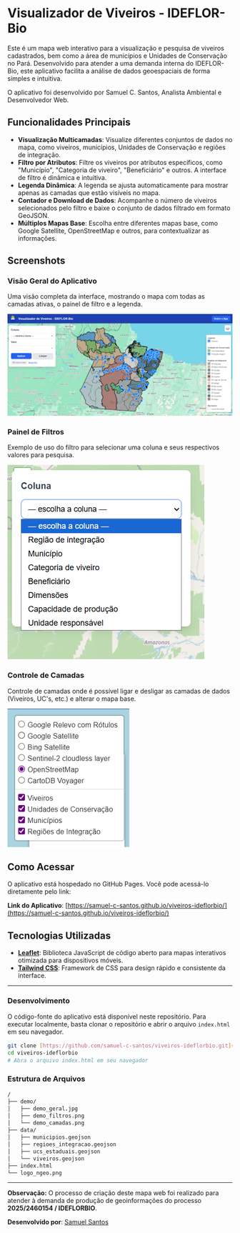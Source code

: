 # Visualizador de Viveiros - IDEFLOR-Bio

Este é um mapa web interativo para a visualização e pesquisa de viveiros cadastrados, bem como a área de municípios e Unidades de Conservação no Pará. Desenvolvido para atender a uma demanda interna do IDEFLOR-Bio, este aplicativo facilita a análise de dados geoespaciais de forma simples e intuitiva.

O aplicativo foi desenvolvido por Samuel C. Santos, Analista Ambiental e Desenvolvedor Web.

## Funcionalidades Principais

* **Visualização Multicamadas**: Visualize diferentes conjuntos de dados no mapa, como viveiros, municípios, Unidades de Conservação e regiões de integração.
* **Filtro por Atributos**: Filtre os viveiros por atributos específicos, como "Município", "Categoria de viveiro", "Beneficiário" e outros. A interface de filtro é dinâmica e intuitiva.
* **Legenda Dinâmica**: A legenda se ajusta automaticamente para mostrar apenas as camadas que estão visíveis no mapa.
* **Contador e Download de Dados**: Acompanhe o número de viveiros selecionados pelo filtro e baixe o conjunto de dados filtrado em formato GeoJSON.
* **Múltiplos Mapas Base**: Escolha entre diferentes mapas base, como Google Satellite, OpenStreetMap e outros, para contextualizar as informações.

## Screenshots

### Visão Geral do Aplicativo
Uma visão completa da interface, mostrando o mapa com todas as camadas ativas, o painel de filtro e a legenda.

![Visão geral do aplicativo](demo/demo_geral.png)

### Painel de Filtros
Exemplo de uso do filtro para selecionar uma coluna e seus respectivos valores para pesquisa.

![Painel de filtros](demo/demo_filtros.png)

### Controle de Camadas
Controle de camadas onde é possível ligar e desligar as camadas de dados (Viveiros, UC's, etc.) e alterar o mapa base.

![Controle de camadas](demo/demo_camadas.png)

## Como Acessar

O aplicativo está hospedado no GitHub Pages. Você pode acessá-lo diretamente pelo link:

**Link do Aplicativo**: [https://samuel-c-santos.github.io/viveiros-ideflorbio/](https://samuel-c-santos.github.io/viveiros-ideflorbio/)

## Tecnologias Utilizadas

* **[Leaflet](https://leafletjs.com/)**: Biblioteca JavaScript de código aberto para mapas interativos otimizada para dispositivos móveis.
* **[Tailwind CSS](https://tailwindcss.com/)**: Framework de CSS para design rápido e consistente da interface.

---

### Desenvolvimento

O código-fonte do aplicativo está disponível neste repositório. Para executar localmente, basta clonar o repositório e abrir o arquivo `index.html` em seu navegador.

```bash
git clone [https://github.com/samuel-c-santos/viveiros-ideflorbio.git](https://github.com/samuel-c-santos/viveiros-ideflorbio.git)
cd viveiros-ideflorbio
# Abra o arquivo index.html em seu navegador
````

### Estrutura de Arquivos

```
/
├── demo/
│   ├── demo_geral.jpg
│   ├── demo_filtros.png
│   └── demo_camadas.png
├── data/
│   ├── municipios.geojson
│   ├── regioes_integracao.geojson
│   ├── ucs_estaduais.geojson
│   └── viveiros.geojson
├── index.html
└── logo_ngeo.png
```

-----

**Observação:** O processo de criação deste mapa web foi realizado para atender à demanda de produção de geoinformações do processo **2025/2460154 / IDEFLORBIO**.

**Desenvolvido por**: [Samuel Santos](https://samuel-c-santos.github.io/)
